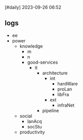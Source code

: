 [#daily]
2023-09-26
06:52
## logs
- ee
- power
	- knowledge
		- m
		- n
		- good-services
			- it
				- architecture
					- int
						- hardWare
						- proLan
						- libFra
					- ext
						- infraNet
				- pipeline
	- social
		- lanAcq
		- socStu
	- productivity